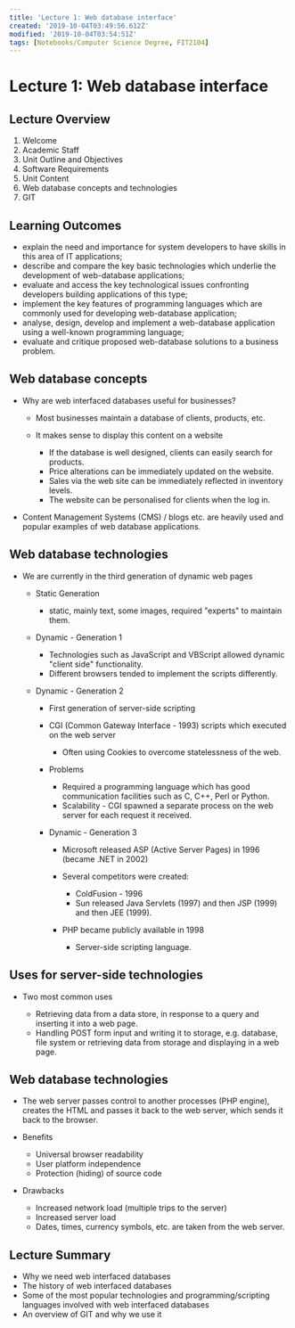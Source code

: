 ```yaml
---
title: 'Lecture 1: Web database interface'
created: '2019-10-04T03:49:56.612Z'
modified: '2019-10-04T03:54:51Z'
tags: [Notebooks/Computer Science Degree, FIT2104]
---
```


# Lecture 1: Web database interface

## Lecture Overview

1. Welcome
2. Academic Staff
3. Unit Outline and Objectives
4. Software Requirements
5. Unit Content
6. Web database concepts and technologies
7. GIT

## Learning Outcomes

- explain the need and importance for system developers to have skills in this
  area of IT applications;
- describe and compare the key basic technologies which underlie the development
  of web-database applications;
- evaluate and access the key technological issues confronting developers
  building applications of this type;
- implement the key features of programming languages which are commonly used
  for developing web-database application;
- analyse, design, develop and implement a web-database application using a
  well-known programming language;
- evaluate and critique proposed web-database solutions to a business problem.

## Web database concepts

- Why are web interfaced databases useful for businesses?

  - Most businesses maintain a database of clients, products, etc.
  - It makes sense to display this content on a website

    - If the database is well designed, clients can easily search for products.
    - Price alterations can be immediately updated on the website.
    - Sales via the web site can be immediately reflected in inventory levels.
    - The website can be personalised for clients when the log in.

* Content Management Systems (CMS) / blogs etc. are heavily used and popular
  examples of web database applications.

## Web database technologies

- We are currently in the third generation of dynamic web pages

  - Static Generation

    - static, mainly text, some images, required "experts" to maintain them.

  - Dynamic - Generation 1

    - Technologies such as JavaScript and VBScript allowed dynamic "client side"
      functionality.
    - Different browsers tended to implement the scripts differently.

  - Dynamic - Generation 2

    - First generation of server-side scripting
    - CGI (Common Gateway Interface - 1993) scripts which executed on the web
      server

      - Often using Cookies to overcome statelessness of the web.

    - Problems

      - Required a programming language which has good communication facilities
        such as C, C++, Perl or Python.
      - Scalability - CGI spawned a separate process on the web server for each
        request it received.


    * Dynamic - Generation 3

        * Microsoft released ASP (Active Server Pages) in 1996 (became .NET in 2002)
        * Several competitors were created:

            * ColdFusion - 1996
            * Sun released Java Servlets (1997) and then JSP (1999) and then JEE (1999).

        * PHP became publicly available in 1998

            * Server-side scripting language.

## Uses for server-side technologies

- Two most common uses

  - Retrieving data from a data store, in response to a query and inserting it
    into a web page.
  - Handling POST form input and writing it to storage, e.g. database, file
    system or retrieving data from storage and displaying in a web page.

## Web database technologies

- The web server passes control to another processes (PHP engine), creates the
  HTML and passes it back to the web server, which sends it back to the browser.
- Benefits

  - Universal browser readability
  - User platform independence
  - Protection (hiding) of source code

- Drawbacks

  - Increased network load (multiple trips to the server)
  - Increased server load
  - Dates, times, currency symbols, etc. are taken from the web server.

## Lecture Summary

- Why we need web interfaced databases
- The history of web interfaced databases
- Some of the most popular technologies and programming/scripting languages
  involved with web interfaced databases
- An overview of GIT and why we use it
